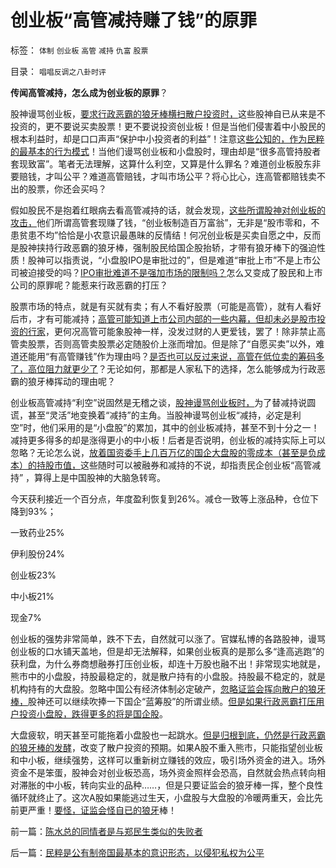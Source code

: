 # 创业板“高管减持赚了钱”的原罪

标签： `体制` `创业板` `高管` `减持` `仇富` `股票` 

目录： `唱唱反调之八卦时评`

**传闻高管减持，怎么成为创业板的原罪**？

股神谩骂创业板，[要求行政恶霸的狼牙棒横扫散户投资时，](../../../2013/6/8/股市分析的国家标准和监管.md)这些股神自已从来是不投资的，更不要说买卖股票！更不要说投资创业板！但是当他们侵害着中小股民的根本利益时，却是口口声声“保护中小投资者的利益”！注意这[些公知的，作为民粹的最基本的行为模式](../../../2013/6/11/反户籍制度，反自然秩序的民粹稻草人.md)！当他们谩骂创业板和小盘股时，理由却是“很多高管持股者套现致富”。笔者无法理解，这算什么利空，又算是什么罪名？难道创业板股东非要赔钱，才叫公平？难道高管赔钱，才叫市场公平？将心比心，连高管都赔钱卖不出的股票，你还会买吗？

假如股民不是抱着红眼病去看高管减持的话，就会发现，[这些所谓股神对创业板的攻击，](../../../2010/7/1/股评家骂散户，骂市场经济，骂创业板，骂买卖自愿.md)他们所谓高管套现赚了钱，“创业板制造百万富翁”，无非是“股市零和，不患贫患不均”恰恰是小农意识最愚昧的反情结！何况创业板是买卖自愿之中，反而是股神挟持行政恶霸的狼牙棒，强制股民给国企股抬轿，才带有狼牙棒下的强迫性质！股神可以指责说，“小盘股IPO是审批过的”，但是难道“审批上市”不是上市公司被迫接受的吗？[IPO审批难道不是强加市场的限制吗？](../../../2013/5/15/A股如果不能IPO，还能有什么用？.md)怎么又变成了股民和上市公司的原罪呢？能惹来行政恶霸的打压？

股票市场的特点，就是有买就有卖；有人不看好股票（可能是高管），就有人看好后市，才有可能减持；[高管可能知道上市公司内部的一些内幕，但却未必是股市投资的行家](../../../2012/11/28/“机构化”难道是让基金代替政府，向中国人分红？.md)，更何况高管可能象股神一样，没发过财的人更爱钱，罢了！除非禁止高管卖股票，否则高管卖股票必定随股价上涨而增加。但是除了“自愿买卖”以外，难道还能用“有高管赚钱”作为理由吗？[是否也可以反过来说，高管在低位卖的筹码多了，高位阻力就更少了](../../../2010/9/21/创业板小非减持利好股价.md)？无论如何，那都是人家私下的选择，怎么能够成为行政恶霸的狼牙棒挥动的理由呢？

创业板高管减持“利空”说固然是无稽之谈，[股神谩骂创业板时，](../../../2012/1/11/炒新是股市投资；打新是政策食利.md)为了替减持说圆谎，甚至“灵活”地变换着“减持”的主角。当股神谩骂创业板“减持，必定是利空”时，他们采用的是“小盘股”的累加，其中的创业板减持，甚至不到十分之一！减持更多得多的却是涨得更小的中小板！后者是否说明，创业板的减持实际上可以忽略？无论怎么说，[放着国资委手上几百万亿的国企大盘股的零成本（甚至是负成本）的持股市值，](../../../2011/1/18/大象有癌症，小猴扛大旗!.md)这些随时可以被融券和减持的不说，却指责民企创业板“高管减持”
，算得上是中国股神的大脑急转弯。

今天获利接近一个百分点，年度盈利恢复到26%。减仓一致等上涨品种，仓位下降到93%；

一致药业25%

伊利股份24%

创业板23%

中小板21%

现金7%

创业板的强势非常简单，跌不下去，自然就可以涨了。官媒私博的各路股神，谩骂创业板的口水铺天盖地，但是却无法解释，如果创业板真的是那么多“逢高逃跑”的获利盘，为什么券商想融券打压创业板，却连十万股也融不出！非常现实地就是，熊市中的小盘股，持股最稳定的，就是散户持有的小盘股。持股最不稳定的，就是机构持有的大盘股。忽略中国公有经济体制必定破产，[忽略证监会挥向散户的狼牙棒，](../../../2013/5/29/“让领导（机构）先走”的狼牙棒，高仙芝，克拉玛依，创业板；.md)股神还可以继续吹捧一下国企“蓝筹股”的所谓业绩。[但是如果行政恶霸打压用户投资小盘股，跌得更多的将是国企股](../../../2012/11/28/只有政治权力才有可能被滥用，“管理层”难逃罪责！.md)。

大盘疲软，明天甚至可能拖着小盘股也一起跳水。[但是归根到底，仍然是行政恶霸的狼牙棒的发酵](../../../2013/5/28/行政恶霸犹在，散户投资难安.md)，改变了散户投资的预期。如果A股不重入熊市，只能指望创业板和中小板，继续强势，这样可以重新树立赚钱的效应，吸引场外资金的进入。场外资金不是笨蛋，股神会对创业板恐高，场外资金照样会恐高，自然就会热点转向相对滞胀的中小板，转向实业的品种……，但是只要证监会的狼牙棒一挥，整个良性循环就终止了。这次A股如果能逃过生天，小盘股与大盘股的冷暖两重天，会比先前更严重！[要怪，证监会怪自已的狼牙](../../../2013/6/3/只有科学缺乏理论自信.md)棒！

前一篇：[陈水总的同情者是与郑民生类似的失败者](../../../2013/6/17/陈水总的同情者是与郑民生类似的失败者.md)

后一篇：[民粹是公有制帝国最基本的意识形态，以侵犯私权为公平](../../../2013/6/18/民粹是公有制帝国最基本的意识形态，以侵犯私权为公平.md)